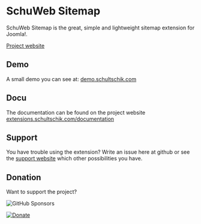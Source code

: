 # SchuWeb Sitemap
SchuWeb Sitemap is the great, simple and lightweight sitemap extension for Joomla!.

[Project website](https://extensions.schultschik.com/products/schuweb-sitemap)

## Demo
A small demo you can see at: [demo.schultschik.com](http://demo.schultschik.com/schuweb-sitemap)

## Docu
The documentation can be found on the project website 
[extensions.schultschik.com/documentation](https://extensions.schultschik.com/documentation/)

## Support
You have trouble using the extension? Write an issue here at github or see the
[support website](https://extensions.schultschik.com/support) which other possibilities you have.

## Donation
Want to support the project? 

![GitHub Sponsors](https://img.shields.io/github/sponsors/svanschu?style=social)

[![Donate](https://img.shields.io/badge/Donate-PayPal-green)](https://paypal.me/SchuWeb?locale.x=de_DE)

